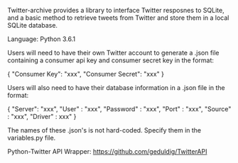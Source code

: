 Twitter-archive provides a library to interface Twitter resposnes to SQLite, and a basic method to retrieve tweets from Twitter and store them in a local SQLite database.

Language: Python 3.6.1

Users will need to have their own Twitter account to generate a .json 
file containing a consumer api key and consumer secret key in the format:

{
  "Consumer Key": "xxx",
  "Consumer Secret": "xxx"
}

Users will also need to have their database information in a .json 
file in the format:

{
  "Server": "xxx",
  "User" : "xxx",
  "Password" : "xxx",
  "Port" : "xxx",
  "Source" : "xxx",
  "Driver" : xxx"
}
 
The names of these .json's is not hard-coded. Specify them in the variables.py file.

Python-Twitter API Wrapper:
https://github.com/geduldig/TwitterAPI